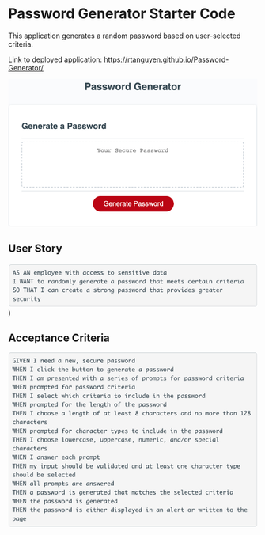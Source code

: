 # Password Generator Starter Code
This application generates a random password based on user-selected criteria.

Link to deployed application: https://rtanguyen.github.io/Password-Generator/ 

![Password Generator](images/password-gen.jpg)
## User Story
![User Story](images/user-story.jpg))

## Acceptance Criteria
![Acceptance Criteria](images/acceptance-criteria.jpg)